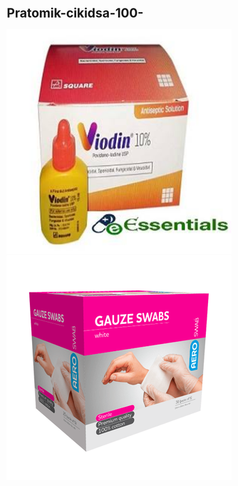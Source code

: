 # Pratomik-cikidsa-100-

<!--[profile](./w.jpg)-->
<img src="vi.jpeg" width="600"/>

<!--[profile](./w.jpg)-->
<img src="g.png" width="600"/>

